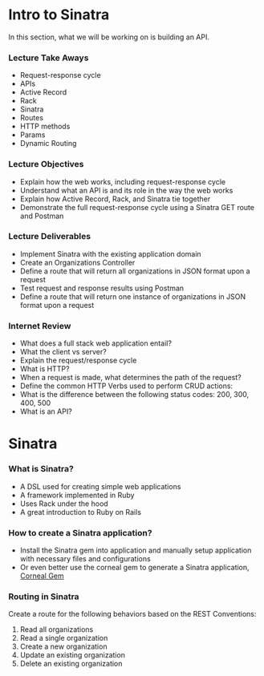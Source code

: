 # Intro to Sinatra

In this section, what we will be working on is building an API. 

### Lecture Take Aways

- Request-response cycle
- APIs
- Active Record
- Rack
- Sinatra
- Routes
- HTTP methods
- Params
- Dynamic Routing

### Lecture Objectives

- Explain how the web works, including request-response cycle
- Understand what an API is and its role in the way the web works
- Explain how Active Record, Rack, and Sinatra tie together
- Demonstrate the full request-response cycle using a Sinatra GET route and Postman

### Lecture Deliverables

- Implement Sinatra with the existing application domain 
- Create an Organizations Controller
- Define a route that will return all organizations in JSON format upon a request
- Test request and response results using Postman
- Define a route that will return one instance of organizations in JSON format upon a request

### Internet Review

- What does a full stack web application entail? 
- What the client vs server? 
- Explain the request/response cycle
- What is HTTP? 
- When a request is made, what determines the path of the request? 
- Define the common HTTP Verbs used to perform CRUD actions:
- What is the difference between the following status codes: 200, 300, 400, 500
- What is an API?

# Sinatra

### What is Sinatra? 

- A DSL used for creating simple web applications
- A framework implemented in Ruby
- Uses Rack under the hood
- A great introduction to Ruby on Rails

### How to create a Sinatra application?

- Install the Sinatra gem into application and manually setup application with necessary files and configurations  
- Or even better use the corneal gem to generate a Sinatra application, [Corneal Gem](https://github.com/thebrianemory/corneal)

### Routing in Sinatra

Create a route for the following behaviors based on the REST Conventions:
1. Read all organizations
2. Read a single organization
3. Create a new organization
4. Update an existing organization
5. Delete an existing organization 


